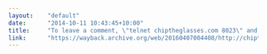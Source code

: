 ```yaml
---
layout:    "default"
date:      "2014-10-11 10:43:45+10:00"
title:     "To leave a comment, \"telnet chiptheglasses.com 8023\" and seek out the wizard"
link:      "https://wayback.archive.org/web/20160407004408/http://chiptheglasses.com/comments.html"
---
```


